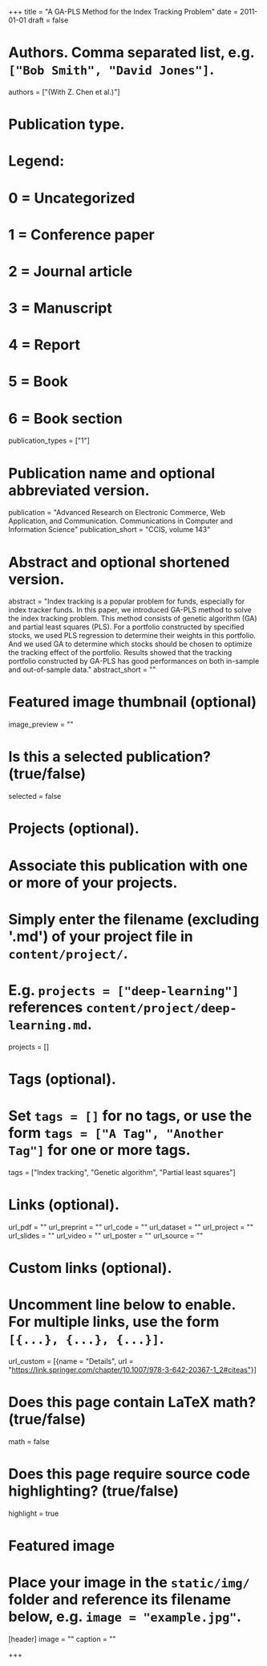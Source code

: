 +++
title = "A GA-PLS Method for the Index Tracking Problem"
date = 2011-01-01
draft = false

# Authors. Comma separated list, e.g. `["Bob Smith", "David Jones"]`.
authors = ["(With Z. Chen et al.)"]

# Publication type.
# Legend:
# 0 = Uncategorized
# 1 = Conference paper
# 2 = Journal article
# 3 = Manuscript
# 4 = Report
# 5 = Book
# 6 = Book section
publication_types = ["1"]

# Publication name and optional abbreviated version.
publication = "Advanced Research on Electronic Commerce, Web Application, and Communication. Communications in Computer and Information Science"
publication_short = "CCIS, volume 143"

# Abstract and optional shortened version.
abstract = "Index tracking is a popular problem for funds, especially for index tracker funds. In this paper, we introduced GA-PLS method to solve the index tracking problem. This method consists of genetic algorithm (GA) and partial least squares (PLS). For a portfolio constructed by specified stocks, we used PLS regression to determine their weights in this portfolio. And we used GA to determine which stocks should be chosen to optimize the tracking effect of the portfolio. Results showed that the tracking portfolio constructed by GA-PLS has good performances on both in-sample and out-of-sample data."
abstract_short = ""

# Featured image thumbnail (optional)
image_preview = ""

# Is this a selected publication? (true/false)
selected = false

# Projects (optional).
#   Associate this publication with one or more of your projects.
#   Simply enter the filename (excluding '.md') of your project file in `content/project/`.
#   E.g. `projects = ["deep-learning"]` references `content/project/deep-learning.md`.
projects = []

# Tags (optional).
#   Set `tags = []` for no tags, or use the form `tags = ["A Tag", "Another Tag"]` for one or more tags.
tags = ["Index tracking", "Genetic algorithm", "Partial least squares"]

# Links (optional).
url_pdf = ""
url_preprint = ""
url_code = ""
url_dataset = ""
url_project = ""
url_slides = ""
url_video = ""
url_poster = ""
url_source = ""

# Custom links (optional).
#   Uncomment line below to enable. For multiple links, use the form `[{...}, {...}, {...}]`.
url_custom = [{name = "Details", url = "https://link.springer.com/chapter/10.1007/978-3-642-20367-1_2#citeas"}]

# Does this page contain LaTeX math? (true/false)
math = false

# Does this page require source code highlighting? (true/false)
highlight = true

# Featured image
# Place your image in the `static/img/` folder and reference its filename below, e.g. `image = "example.jpg"`.
[header]
image = ""
caption = ""

+++
